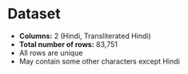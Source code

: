 # Dataset

- **Columns:** 2 (Hindi, Transliterated Hindi)
- **Total number of rows:** 83,751
- All rows are unique
- May contain some other characters except Hindi
